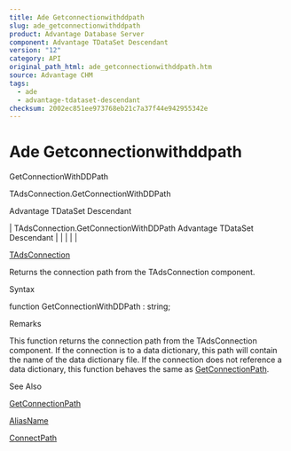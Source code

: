 ```yaml
---
title: Ade Getconnectionwithddpath
slug: ade_getconnectionwithddpath
product: Advantage Database Server
component: Advantage TDataSet Descendant
version: "12"
category: API
original_path_html: ade_getconnectionwithddpath.htm
source: Advantage CHM
tags:
  - ade
  - advantage-tdataset-descendant
checksum: 2002ec851ee973768eb21c7a37f44e942955342e
---
```


# Ade Getconnectionwithddpath

GetConnectionWithDDPath

TAdsConnection.GetConnectionWithDDPath

Advantage TDataSet Descendant

| TAdsConnection.GetConnectionWithDDPath  Advantage TDataSet Descendant |  |  |  |  |

[TAdsConnection](ade_tadsconnection_7.md)

Returns the connection path from the TAdsConnection component.

Syntax

function GetConnectionWithDDPath : string;

Remarks

This function returns the connection path from the TAdsConnection component. If the connection is to a data dictionary, this path will contain the name of the data dictionary file. If the connection does not reference a data dictionary, this function behaves the same as [GetConnectionPath](ade_getconnectionpath.md).

See Also

[GetConnectionPath](ade_getconnectionpath.md)

[AliasName](ade_aliasname_tadsconnection.md)

[ConnectPath](ade_connectpath_tadsconnection.md)
